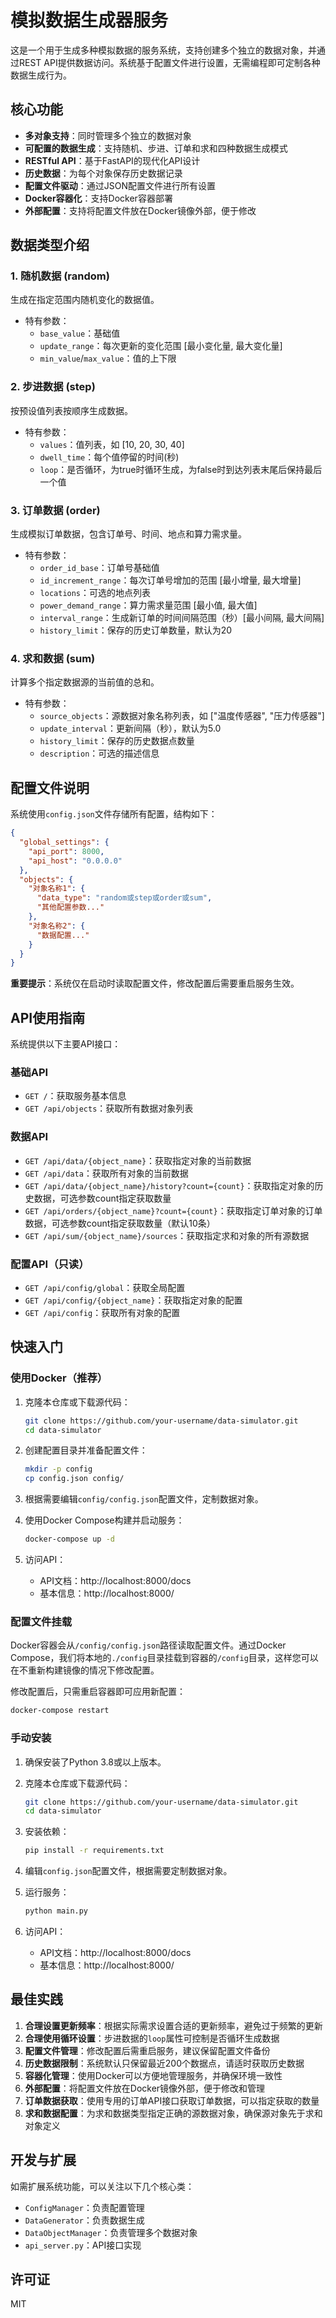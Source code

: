 # 模拟数据生成器服务

这是一个用于生成多种模拟数据的服务系统，支持创建多个独立的数据对象，并通过REST API提供数据访问。系统基于配置文件进行设置，无需编程即可定制各种数据生成行为。

## 核心功能

- **多对象支持**：同时管理多个独立的数据对象
- **可配置的数据生成**：支持随机、步进、订单和求和四种数据生成模式
- **RESTful API**：基于FastAPI的现代化API设计
- **历史数据**：为每个对象保存历史数据记录
- **配置文件驱动**：通过JSON配置文件进行所有设置
- **Docker容器化**：支持Docker容器部署
- **外部配置**：支持将配置文件放在Docker镜像外部，便于修改

## 数据类型介绍

### 1. 随机数据 (random)
生成在指定范围内随机变化的数据值。
- 特有参数：
  - `base_value`：基础值
  - `update_range`：每次更新的变化范围 [最小变化量, 最大变化量]
  - `min_value`/`max_value`：值的上下限

### 2. 步进数据 (step)
按预设值列表按顺序生成数据。
- 特有参数：
  - `values`：值列表，如 [10, 20, 30, 40]
  - `dwell_time`：每个值停留的时间(秒)
  - `loop`：是否循环，为true时循环生成，为false时到达列表末尾后保持最后一个值

### 3. 订单数据 (order)
生成模拟订单数据，包含订单号、时间、地点和算力需求量。
- 特有参数：
  - `order_id_base`：订单号基础值
  - `id_increment_range`：每次订单号增加的范围 [最小增量, 最大增量]
  - `locations`：可选的地点列表
  - `power_demand_range`：算力需求量范围 [最小值, 最大值]
  - `interval_range`：生成新订单的时间间隔范围（秒）[最小间隔, 最大间隔]
  - `history_limit`：保存的历史订单数量，默认为20

### 4. 求和数据 (sum)
计算多个指定数据源的当前值的总和。
- 特有参数：
  - `source_objects`：源数据对象名称列表，如 ["温度传感器", "压力传感器"]
  - `update_interval`：更新间隔（秒），默认为5.0
  - `history_limit`：保存的历史数据点数量
  - `description`：可选的描述信息

## 配置文件说明

系统使用`config.json`文件存储所有配置，结构如下：
```json
{
  "global_settings": {
    "api_port": 8000,
    "api_host": "0.0.0.0"
  },
  "objects": {
    "对象名称1": {
      "data_type": "random或step或order或sum",
      "其他配置参数..."
    },
    "对象名称2": {
      "数据配置..."
    }
  }
}
```

**重要提示**：系统仅在启动时读取配置文件，修改配置后需要重启服务生效。

## API使用指南

系统提供以下主要API接口：

### 基础API
- `GET /`：获取服务基本信息
- `GET /api/objects`：获取所有数据对象列表

### 数据API
- `GET /api/data/{object_name}`：获取指定对象的当前数据
- `GET /api/data`：获取所有对象的当前数据
- `GET /api/data/{object_name}/history?count={count}`：获取指定对象的历史数据，可选参数count指定获取数量
- `GET /api/orders/{object_name}?count={count}`：获取指定订单对象的订单数据，可选参数count指定获取数量（默认10条）
- `GET /api/sum/{object_name}/sources`：获取指定求和对象的所有源数据

### 配置API（只读）
- `GET /api/config/global`：获取全局配置
- `GET /api/config/{object_name}`：获取指定对象的配置
- `GET /api/config`：获取所有对象的配置

## 快速入门

### 使用Docker（推荐）

1. 克隆本仓库或下载源代码：
   ```bash
   git clone https://github.com/your-username/data-simulator.git
   cd data-simulator
   ```

2. 创建配置目录并准备配置文件：
   ```bash
   mkdir -p config
   cp config.json config/
   ```

3. 根据需要编辑`config/config.json`配置文件，定制数据对象。

4. 使用Docker Compose构建并启动服务：
   ```bash
   docker-compose up -d
   ```

5. 访问API：
   - API文档：http://localhost:8000/docs
   - 基本信息：http://localhost:8000/

### 配置文件挂载

Docker容器会从`/config/config.json`路径读取配置文件。通过Docker Compose，我们将本地的`./config`目录挂载到容器的`/config`目录，这样您可以在不重新构建镜像的情况下修改配置。

修改配置后，只需重启容器即可应用新配置：
```bash
docker-compose restart
```

### 手动安装

1. 确保安装了Python 3.8或以上版本。

2. 克隆本仓库或下载源代码：
   ```bash
   git clone https://github.com/your-username/data-simulator.git
   cd data-simulator
   ```

3. 安装依赖：
   ```bash
   pip install -r requirements.txt
   ```

4. 编辑`config.json`配置文件，根据需要定制数据对象。

5. 运行服务：
   ```bash
   python main.py
   ```

6. 访问API：
   - API文档：http://localhost:8000/docs
   - 基本信息：http://localhost:8000/

## 最佳实践

1. **合理设置更新频率**：根据实际需求设置合适的更新频率，避免过于频繁的更新
2. **合理使用循环设置**：步进数据的`loop`属性可控制是否循环生成数据
3. **配置文件管理**：修改配置后需重启服务，建议保留配置文件备份
4. **历史数据限制**：系统默认只保留最近200个数据点，请适时获取历史数据
5. **容器化管理**：使用Docker可以方便地管理服务，并确保环境一致性
6. **外部配置**：将配置文件放在Docker镜像外部，便于修改和管理
7. **订单数据获取**：使用专用的订单API接口获取订单数据，可以指定获取的数量
8. **求和数据配置**：为求和数据类型指定正确的源数据对象，确保源对象先于求和对象定义

## 开发与扩展

如需扩展系统功能，可以关注以下几个核心类：
- `ConfigManager`：负责配置管理
- `DataGenerator`：负责数据生成
- `DataObjectManager`：负责管理多个数据对象
- `api_server.py`：API接口实现

## 许可证

MIT 